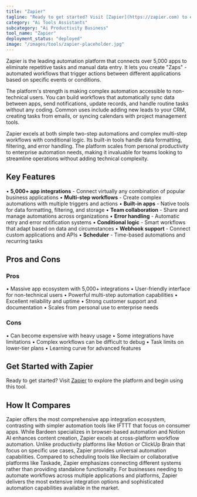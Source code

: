 ```yaml
---
title: "Zapier"
tagline: "Ready to get started? Visit [Zapier](https://zapier.com) to explore the platform and begin using this tool...."
category: "Ai Tools Assistants"
subcategory: "Ai Productivity Business"
tool_name: "Zapier"
deployment_status: "deployed"
image: "/images/tools/zapier-placeholder.jpg"
---
```

Zapier is the leading automation platform that connects over 5,000 apps to eliminate repetitive tasks and manual data entry. It lets you create "Zaps" - automated workflows that trigger actions between different applications based on specific events or conditions.

The platform's strength is making complex automation accessible to non-technical users. You can build workflows that automatically sync data between apps, send notifications, update records, and handle routine tasks without any coding. Common uses include adding new leads to your CRM, creating tasks from emails, or syncing calendars with project management tools.

Zapier excels at both simple two-step automations and complex multi-step workflows with conditional logic. Its built-in tools handle data formatting, filtering, and error handling. The platform scales from personal productivity to enterprise automation needs, making it invaluable for teams looking to streamline operations without adding technical complexity.

## Key Features

• **5,000+ app integrations** - Connect virtually any combination of popular business applications
• **Multi-step workflows** - Create complex automations with multiple triggers and actions
• **Built-in apps** - Native tools for data formatting, filtering, and storage
• **Team collaboration** - Share and manage automations across organizations
• **Error handling** - Automatic retry and error notification systems
• **Conditional logic** - Smart workflows that adapt based on data and circumstances
• **Webhook support** - Connect custom applications and APIs
• **Scheduler** - Time-based automations and recurring tasks

## Pros and Cons

### Pros
• Massive app ecosystem with 5,000+ integrations
• User-friendly interface for non-technical users
• Powerful multi-step automation capabilities
• Excellent reliability and uptime
• Strong customer support and documentation
• Scales from personal use to enterprise needs

### Cons
• Can become expensive with heavy usage
• Some integrations have limitations
• Complex workflows can be difficult to debug
• Task limits on lower-tier plans
• Learning curve for advanced features

## Get Started with Zapier

Ready to get started? Visit [Zapier](https://zapier.com) to explore the platform and begin using this tool.

## How It Compares

Zapier offers the most comprehensive app integration ecosystem, contrasting with simpler automation tools like IFTTT that focus on consumer apps. While Bardeen specializes in browser-based automation and Notion AI enhances content creation, Zapier excels at cross-platform workflow automation. Unlike productivity platforms like Motion or ClickUp Brain that focus on specific use cases, Zapier provides universal automation capabilities. Compared to scheduling tools like Reclaim or collaborative platforms like Taskade, Zapier emphasizes connecting different systems rather than providing standalone functionality. For businesses needing to automate workflows across multiple applications and platforms, Zapier delivers the most extensive integration options and sophisticated automation capabilities available in the market.